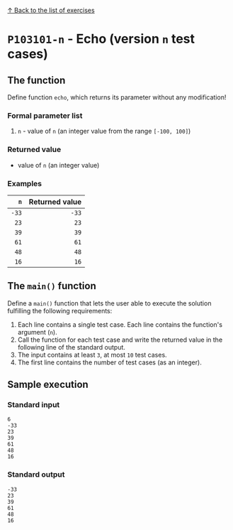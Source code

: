 
[↑ Back to the list of exercises](./README.md)

# `P103101-n` - Echo (version `n` test cases)

## The function

Define function `echo`, which returns its parameter without any modification!

### Formal parameter list

1. `n` - value of `n` (an integer value from the range `[-100, 100]`)

### Returned value

* value of `n` (an integer value)

### Examples

| `n` | Returned value | 
| ---: | --: | 
| `-33` | `-33` | 
| `23` | `23` | 
| `39` | `39` | 
| `61` | `61` | 
| `48` | `48` | 
| `16` | `16` | 

## The `main()` function

Define a `main()` function that lets the user able to execute the solution fulfilling the following requirements:

1. Each line contains a single test case. Each line contains the function's argument (`n`).
1. Call the function for each test case and write the returned value in the following line of the standard output.
1. The input contains at least `3`, at most `10` test cases.
1. The first line contains the number of test cases (as an integer).

## Sample execution

### Standard input

```
6
-33
23
39
61
48
16
```

### Standard output

```
-33
23
39
61
48
16
```